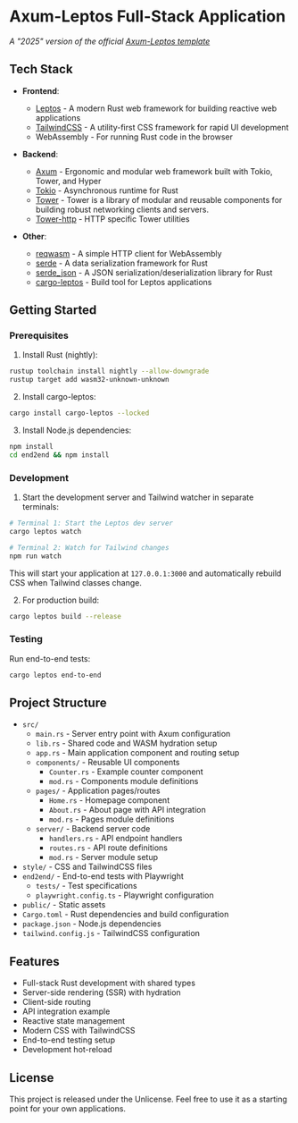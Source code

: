 # Axum-Leptos Full-Stack Application

_A "2025" version of the official [Axum-Leptos template](https://github.com/leptos-rs/leptos/tree/main/examples/tailwind_axum)_

## Tech Stack

- **Frontend**:
  - [Leptos](https://leptos.dev/) - A modern Rust web framework for building reactive web applications
  - [TailwindCSS](https://tailwindcss.com/) - A utility-first CSS framework for rapid UI development
  - WebAssembly - For running Rust code in the browser

- **Backend**:
  - [Axum](https://github.com/tokio-rs/axum) - Ergonomic and modular web framework built with Tokio, Tower, and Hyper
  - [Tokio](https://tokio.rs/) - Asynchronous runtime for Rust
  - [Tower](https://github.com/tower-rs/tower) - Tower is a library of modular and reusable components for building robust networking clients and servers.
  - [Tower-http](https://github.com/tower-rs/tower-http) - HTTP specific Tower utilities
  
- **Other**:
  - [reqwasm](https://github.com/koute/reqwasm) - A simple HTTP client for WebAssembly
  - [serde](https://serde.rs/) - A data serialization framework for Rust
  - [serde_json](https://serde.rs/json.html) - A JSON serialization/deserialization library for Rust
  - [cargo-leptos](https://github.com/leptos-rs/cargo-leptos) - Build tool for Leptos applications

## Getting Started

### Prerequisites

1. Install Rust (nightly):
```bash
rustup toolchain install nightly --allow-downgrade
rustup target add wasm32-unknown-unknown
```
2. Install cargo-leptos:
```bash
cargo install cargo-leptos --locked
```

3. Install Node.js dependencies:
```bash
npm install
cd end2end && npm install
```

### Development

1. Start the development server and Tailwind watcher in separate terminals:
```bash
# Terminal 1: Start the Leptos dev server
cargo leptos watch

# Terminal 2: Watch for Tailwind changes
npm run watch
```
This will start your application at `127.0.0.1:3000` and automatically rebuild CSS when Tailwind classes change.

2. For production build:
```bash
cargo leptos build --release
```

### Testing

Run end-to-end tests:
```bash
cargo leptos end-to-end
```

## Project Structure

- `src/`
  - `main.rs` - Server entry point with Axum configuration
  - `lib.rs` - Shared code and WASM hydration setup
  - `app.rs` - Main application component and routing setup
  - `components/` - Reusable UI components
    - `Counter.rs` - Example counter component
    - `mod.rs` - Components module definitions
  - `pages/` - Application pages/routes
    - `Home.rs` - Homepage component
    - `About.rs` - About page with API integration
    - `mod.rs` - Pages module definitions
  - `server/` - Backend server code
    - `handlers.rs` - API endpoint handlers
    - `routes.rs` - API route definitions
    - `mod.rs` - Server module setup
- `style/` - CSS and TailwindCSS files
- `end2end/` - End-to-end tests with Playwright
  - `tests/` - Test specifications
  - `playwright.config.ts` - Playwright configuration
- `public/` - Static assets
- `Cargo.toml` - Rust dependencies and build configuration
- `package.json` - Node.js dependencies
- `tailwind.config.js` - TailwindCSS configuration

## Features

- Full-stack Rust development with shared types
- Server-side rendering (SSR) with hydration
- Client-side routing
- API integration example
- Reactive state management
- Modern CSS with TailwindCSS
- End-to-end testing setup
- Development hot-reload

## License


This project is released under the Unlicense. Feel free to use it as a starting point for your own applications.

